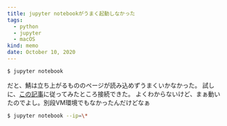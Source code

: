 ```yaml
---
title: jupyter notebookがうまく起動しなかった
tags:
  - python
  - jupyter
  - macOS
kind: memo
date: October 10, 2020
---
```


```sh
$ jupyter notebook
```

だと、鯖は立ち上がるもののページが読み込めずうまくいかなかった。
試しに、[この記事](https://qiita.com/ciela/items/0e0392f600c92b93d7c6)に従ってみたところ接続できた。
よくわからないけど、まぁ動いたのでよし。別段VM環境でもなかったんだけどなぁ

```sh
$ jupyter notebook --ip=\*
```
